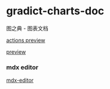 # gradict-charts-doc
图之典 - 图表文档


[actions preview](https://github.com/Plothis/gradict-charts-doc/actions)

[preview](http://114.67.103.78/)



### mdx editor
[mdx-editor](https://github.com/Plothis/mdx-editor)

